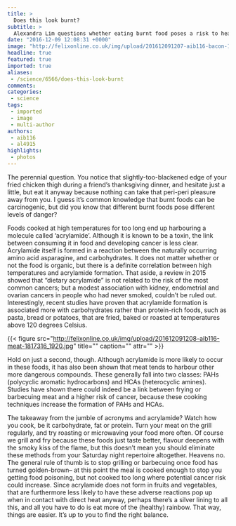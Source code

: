 ```yaml
---
title: >
  Does this look burnt?
subtitle: >
  Alexandra Lim questions whether eating burnt food poses a risk to health, and how these could be avoided
date: "2016-12-09 12:08:31 +0000"
image: "http://felixonline.co.uk/img/upload/201612091207-aib116-bacon-1238243_1920.jpg"
headline: true
featured: true
imported: true
aliases:
 - /science/6566/does-this-look-burnt
comments:
categories:
 - science
tags:
 - imported
 - image
 - multi-author
authors:
 - aib116
 - al4915
highlights:
 - photos
---
```


The perennial question. You notice that slightly-too-blackened edge of your fried chicken thigh during a friend’s thanksgiving dinner, and hesitate just a little, but eat it anyway because nothing can take that peri-peri pleasure away from you. I guess it’s common knowledge that burnt foods can be carcinogenic, but did you know that different burnt foods pose different levels of danger?

Foods cooked at high temperatures for too long end up harbouring a molecule called ‘acrylamide’. Although it is known to be a toxin, the link between consuming it in food and developing cancer is less clear. Acrylamide itself is formed in a reaction between the naturally occurring amino acid asparagine, and carbohydrates. It does not matter whether or not the food is organic, but there is a definite correlation between high temperatures and acrylamide formation. That aside, a review in 2015 showed that “dietary acrylamide” is not related to the risk of the most common cancers; but a modest association with kidney, endometrial and ovarian cancers in people who had never smoked, couldn’t be ruled out. Interestingly, recent studies have proven that acrylamide formation is associated more with carbohydrates rather than protein-rich foods, such as pasta, bread or potatoes, that are fried, baked or roasted at temperatures above 120 degrees Celsius.

{{< figure src="http://felixonline.co.uk/img/upload/201612091208-aib116-meat-1817316_1920.jpg" title="" caption="" attr="" >}}

Hold on just a second, though. Although acrylamide is more likely to occur in these foods, it has also been shown that meat tends to harbour other more dangerous compounds. These generally fall into two classes: PAHs (polycyclic aromatic hydrocarbons) and HCAs (heterocyclic amines). Studies have shown there could indeed be a link between frying or barbecuing meat and a higher risk of cancer, because these cooking techniques increase the formation of PAHs and HCAs.

The takeaway from the jumble of acronyms and acrylamide? Watch how you cook, be it carbohydrate, fat or protein. Turn your meat on the grill regularly, and try roasting or microwaving your food more often. Of course we grill and fry because these foods just taste better, flavour deepens with the smoky kiss of the flame, but this doesn’t mean you should eliminate these methods from your Saturday night repertoire altogether. Heavens no. The general rule of thumb is to stop grilling or barbecuing once food has turned golden-brown– at this point the meal is cooked enough to stop you getting food poisoning, but not cooked too long where potential cancer risk could increase. Since acrylamide does not form in fruits and vegetables, that are furthermore less likely to have these adverse reactions pop up when in contact with direct heat anyway, perhaps there’s a silver lining to all this, and all you have to do is eat more of the (healthy) rainbow. That way, things are easier. It’s up to you to find the right balance.

